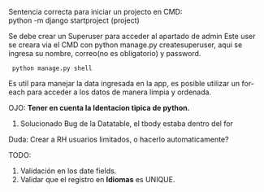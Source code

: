 Sentencia correcta para iniciar un projecto en CMD:    
python -m django startproject (project)

Se debe crear un Superuser para acceder al apartado de admin 
Este user se creara via el CMD con  python manage.py createsuperuser, aqui 
se ingresa su nombre, correo(no es obligatorio) y password.

     python manage.py shell
Es util para manejar la data ingresada en la app, es posible utilizar un for-each
para acceder a los datos de manera limpia y ordenada. 

OJO: **Tener en cuenta la Identacion tipica de python.**

1. Solucionado Bug de la Datatable, el tbody estaba dentro del for 

Duda: 
Crear a RH usuarios limitados, o hacerlo automaticamente? 

TODO: 
1. Validación en los date fields.
2. Validar que el registro en **Idiomas** es UNIQUE.